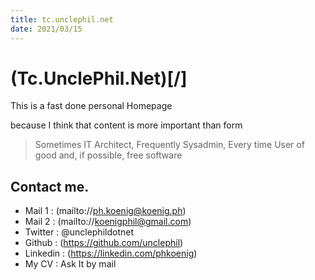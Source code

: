 ```yaml
---
title: tc.unclephil.net
date: 2021/03/15
---
```

# (Tc.UnclePhil.Net)[/]

This is a fast done personal Homepage

because I think that content is more important than form

> Sometimes IT Architect, Frequently Sysadmin, Every time User of good and, if possible, free software

## Contact me.

* Mail 1 : (mailto://ph.koenig@koenig.ph) 
* Mail 2 : (mailto://koenigphil@gmail.com)
* Twitter : @unclephildotnet
* Github : (https://github.com/unclephil)
* Linkedin : (https://linkedin.com/phkoenig)
* My CV : Ask It by mail
